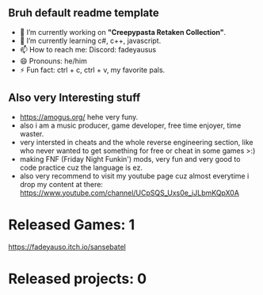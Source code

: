 ## Bruh default readme template

- 🔭 I’m currently working on **"Creepypasta Retaken Collection"**.
- 🌱 I’m currently learning c#, c++, javascript.
- 📫 How to reach me: Discord: fadeyausus
- 😄 Pronouns: he/him
- ⚡ Fun fact: ctrl + c, ctrl + v, my favorite pals.

## Also very Interesting stuff
- <https://amogus.org/> hehe very funy.
- also i am a music producer, game developer, free time enjoyer, time waster.
- very intersted in cheats and the whole reverse engineering section, like who never wanted to get something for free or cheat in some games >:)
- making FNF (Friday Night Funkin') mods, very fun and very good to code practice cuz the language is ez.
- also very recommend to visit my youtube page cuz almost everytime i drop my content at there: <https://www.youtube.com/channel/UCpSQS_Uxs0e_iJLbmKQpX0A>

# Released Games: 1
https://fadeyauso.itch.io/sansebatel

# Released projects: 0

